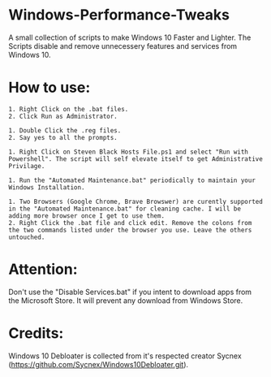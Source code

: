 # Windows-Performance-Tweaks
A small collection of scripts to make Windows 10 Faster and Lighter.
The Scripts disable and remove unnecessery features and services from Windows 10.

# How to use:

    1. Right Click on the .bat files.
    2. Click Run as Administrator.

    1. Double Click the .reg files.
    2. Say yes to all the prompts.

    1. Right Click on Steven Black Hosts File.ps1 and select "Run with Powershell". The script will self elevate itself to get Administrative Privilage.

    1. Run the "Automated Maintenance.bat" periodically to maintain your Windows Installation.
    
    1. Two Browsers (Google Chrome, Brave Browswer) are curently supported in the "Automated Maintenance.bat" for cleaning cache. I will be adding more browser once I get to use them.
    2. Right Click the .bat file and click edit. Remove the colons from the two commands listed under the browser you use. Leave the others untouched.
    
# Attention:

Don't use the "Disable Services.bat" if you intent to download apps from the Microsoft Store. It will prevent any download from Windows Store.

# Credits:
Windows 10 Debloater is collected from it's respected creator Sycnex (https://github.com/Sycnex/Windows10Debloater.git).
